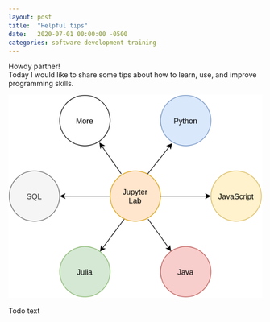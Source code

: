 ```yaml
---
layout: post
title:  "Helpful tips"
date:   2020-07-01 00:00:00 -0500
categories: software development training 
---
```

Howdy partner! <br>
Today I would like to share some tips about how to learn, use, and improve programming skills.

![helpful-tips](/assets/helpful-tips-diagram.png "Helpful tips diagram")   

Todo text
